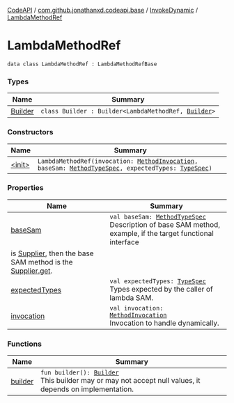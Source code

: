 [CodeAPI](../../../index.md) / [com.github.jonathanxd.codeapi.base](../../index.md) / [InvokeDynamic](../index.md) / [LambdaMethodRef](.)

# LambdaMethodRef

`data class LambdaMethodRef : LambdaMethodRefBase`

### Types

| Name | Summary |
|---|---|
| [Builder](-builder/index.md) | `class Builder : Builder<LambdaMethodRef, `[`Builder`](-builder/index.md)`>` |

### Constructors

| Name | Summary |
|---|---|
| [&lt;init&gt;](-init-.md) | `LambdaMethodRef(invocation: `[`MethodInvocation`](../../-method-invocation/index.md)`, baseSam: `[`MethodTypeSpec`](../../../com.github.jonathanxd.codeapi.common/-method-type-spec/index.md)`, expectedTypes: `[`TypeSpec`](../../-type-spec/index.md)`)` |

### Properties

| Name | Summary |
|---|---|
| [baseSam](base-sam.md) | `val baseSam: `[`MethodTypeSpec`](../../../com.github.jonathanxd.codeapi.common/-method-type-spec/index.md)<br>Description of base SAM method, example, if the target functional interface
is [Supplier](http://docs.oracle.com/javase/6/docs/api/java/util/function/Supplier.html), then the base SAM method is the [Supplier.get](http://docs.oracle.com/javase/6/docs/api/java/util/function/Supplier.html#get()). |
| [expectedTypes](expected-types.md) | `val expectedTypes: `[`TypeSpec`](../../-type-spec/index.md)<br>Types expected by the caller of lambda SAM. |
| [invocation](invocation.md) | `val invocation: `[`MethodInvocation`](../../-method-invocation/index.md)<br>Invocation to handle dynamically. |

### Functions

| Name | Summary |
|---|---|
| [builder](builder.md) | `fun builder(): `[`Builder`](-builder/index.md)<br>This builder may or may not accept null values, it depends on implementation. |
